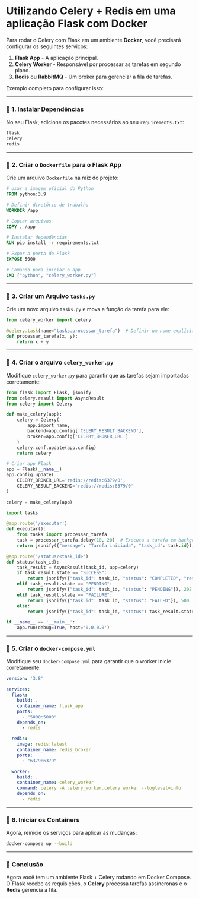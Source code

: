 # Utilizando Celery + Redis em uma aplicação Flask com Docker

Para rodar o Celery com Flask em um ambiente **Docker**, você precisará configurar os seguintes serviços:

1. **Flask App** - A aplicação principal.
2. **Celery Worker** - Responsável por processar as tarefas em segundo plano.
3. **Redis** ou **RabbitMQ** - Um broker para gerenciar a fila de tarefas.

Exemplo completo para configurar isso:

---

### 📌 1. **Instalar Dependências**  
No seu Flask, adicione os pacotes necessários ao seu `requirements.txt`:

```txt
flask
celery
redis
```

---

### 📌 2. **Criar o `Dockerfile` para o Flask App**  

Crie um arquivo `Dockerfile` na raiz do projeto:

```dockerfile
# Usar a imagem oficial do Python
FROM python:3.9

# Definir diretório de trabalho
WORKDIR /app

# Copiar arquivos
COPY . /app

# Instalar dependências
RUN pip install -r requirements.txt

# Expor a porta do Flask
EXPOSE 5000

# Comando para iniciar o app
CMD ["python", "celery_worker.py"]
```

---

### 📌 3. **Criar um Arquivo `tasks.py`**
Crie um novo arquivo `tasks.py` e mova a função da tarefa para ele:

```python
from celery_worker import celery

@celery.task(name="tasks.processar_tarefa")  # Definir um nome explícito
def processar_tarefa(x, y):
    return x + y
```

---

### 📌 4. **Criar o arquivo `celery_worker.py`**
Modifique `celery_worker.py` para garantir que as tarefas sejam importadas corretamente:

```python
from flask import Flask, jsonify
from celery.result import AsyncResult
from celery import Celery

def make_celery(app):
    celery = Celery(
        app.import_name,
        backend=app.config['CELERY_RESULT_BACKEND'],
        broker=app.config['CELERY_BROKER_URL']
    )
    celery.conf.update(app.config)
    return celery

# Criar app Flask
app = Flask(__name__)
app.config.update(
    CELERY_BROKER_URL='redis://redis:6379/0',
    CELERY_RESULT_BACKEND='redis://redis:6379/0'
)

celery = make_celery(app)

import tasks

@app.route('/executar')
def executar():
    from tasks import processar_tarefa
    task = processar_tarefa.delay(10, 20)  # Executa a tarefa em background
    return jsonify({"message": "Tarefa iniciada", "task_id": task.id}), 202

@app.route('/status/<task_id>')
def status(task_id):
    task_result = AsyncResult(task_id, app=celery)
    if task_result.state == "SUCCESS":
        return jsonify({"task_id": task_id, "status": "COMPLETED", "result": task_result.result}), 200
    elif task_result.state == "PENDING":
        return jsonify({"task_id": task_id, "status": "PENDING"}), 202
    elif task_result.state == "FAILURE":
        return jsonify({"task_id": task_id, "status": "FAILED"}), 500
    else:
        return jsonify({"task_id": task_id, "status": task_result.state}), 200

if __name__ == '__main__':
    app.run(debug=True, host='0.0.0.0')
```

---

### 📌 5. **Criar o `docker-compose.yml`**
Modifique seu `docker-compose.yml` para garantir que o worker inicie corretamente:

```yaml
version: '3.8'

services:
  flask:
    build: .
    container_name: flask_app
    ports:
      - "5000:5000"
    depends_on:
      - redis

  redis:
    image: redis:latest
    container_name: redis_broker
    ports:
      - "6379:6379"

  worker:
    build: .
    container_name: celery_worker
    command: celery -A celery_worker.celery worker --loglevel=info
    depends_on:
      - redis
```

---

### 📌 6. **Iniciar os Containers**
Agora, reinicie os serviços para aplicar as mudanças:

```sh
docker-compose up --build
```

---

### 🚀 **Conclusão**  
Agora você tem um ambiente Flask + Celery rodando em Docker Compose. O **Flask** recebe as requisições, o **Celery** processa tarefas assíncronas e o **Redis** gerencia a fila.  

